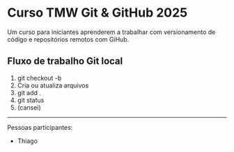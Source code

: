 # Curso TMW Git & GitHub 2025

Um curso para iniciantes aprenderem a trabalhar com versionamento de código e repositórios remotos com GiHub.

## Fluxo de trabalho Git local

1. git checkout -b <nova-branch>
2. Cria ou atualiza arquivos
3. git add .
4. git status
5. (cansei)

-----

Pessoas participantes:

- Thiago